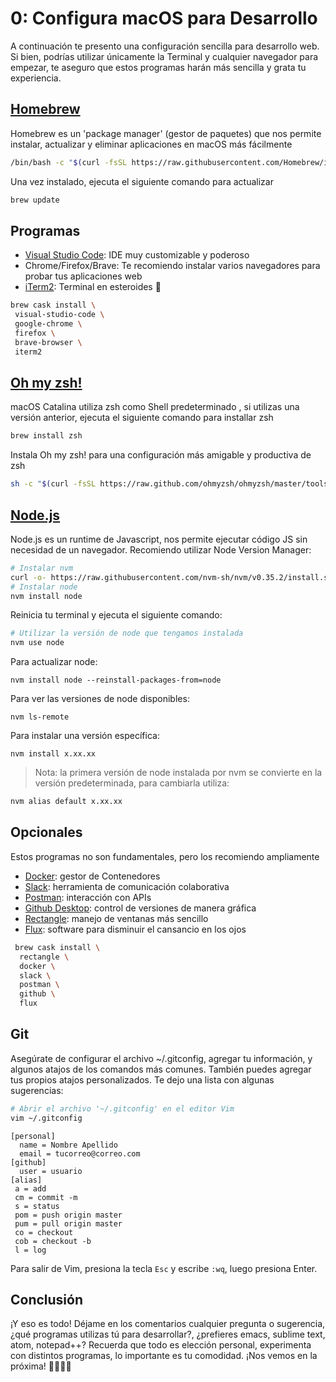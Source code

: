 # 0: Configura macOS para Desarrollo
A continuación te presento una configuración sencilla para desarrollo web. Si bien, podrías utilizar únicamente la Terminal y cualquier navegador para empezar, te aseguro que estos programas harán más sencilla y grata tu experiencia. 
## [Homebrew](https://brew.sh)
Homebrew es un 'package manager' (gestor de paquetes) que nos permite instalar, actualizar y eliminar aplicaciones en macOS más fácilmente
```bash
/bin/bash -c "$(curl -fsSL https://raw.githubusercontent.com/Homebrew/install/master/install.sh)"
```
Una vez instalado, ejecuta el siguiente comando para actualizar
```bash
brew update
```
## Programas
- [Visual Studio Code](https://code.visualstudio.com): IDE muy customizable y poderoso
- Chrome/Firefox/Brave: Te recomiendo instalar varios navegadores para probar tus aplicaciones web
- [iTerm2](https://www.iterm2.com): Terminal en esteroides 🦾
```bash
brew cask install \
 visual-studio-code \
 google-chrome \
 firefox \
 brave-browser \
 iterm2
```
## [Oh my zsh!](https://ohmyz.sh)
macOS Catalina utiliza zsh como Shell predeterminado , si utilizas una versión anterior, ejecuta el siguiente comando para installar zsh
```bash
brew install zsh
```
Instala Oh my zsh! para una configuración más amigable y productiva de zsh 
```bash
sh -c "$(curl -fsSL https://raw.github.com/ohmyzsh/ohmyzsh/master/tools/install.sh)"
```
## [Node.js](https://nodejs.org/)
Node.js es un runtime de Javascript, nos permite ejecutar código JS sin necesidad de un navegador. Recomiendo utilizar Node Version Manager:
```bash
# Instalar nvm
curl -o- https://raw.githubusercontent.com/nvm-sh/nvm/v0.35.2/install.sh | bash
# Instalar node
nvm install node
```
Reinicia tu terminal y ejecuta el siguiente comando:
```bash
# Utilizar la versión de node que tengamos instalada
nvm use node
``` 
Para actualizar node:
```
nvm install node --reinstall-packages-from=node
```
Para ver las versiones de node disponibles:
```
nvm ls-remote
```
Para instalar una versión específica:
```
nvm install x.xx.xx
```
> Nota: la primera versión de node instalada por nvm se convierte en la versión predeterminada, para cambiarla utiliza:
```bash
nvm alias default x.xx.xx
``` 
## Opcionales
Estos programas no son fundamentales, pero los recomiendo ampliamente
- [Docker](https://www.docker.com/products/docker-desktop): gestor de Contenedores
- [Slack](https://slack.com): herramienta de comunicación colaborativa
- [Postman](https://www.postman.com): interacción con APIs 
- [Github Desktop](https://desktop.github.com): control de versiones de manera gráfica
- [Rectangle](https://rectangleapp.com): manejo de ventanas más sencillo
- [Flux](https://justgetflux.com/): software para disminuir el cansancio en los ojos
```bash
 brew cask install \
  rectangle \
  docker \
  slack \
  postman \
  github \
  flux
```
## Git
Asegúrate de configurar el archivo ~/.gitconfig, agregar tu información, y algunos atajos de los comandos más comunes. También puedes agregar tus propios atajos personalizados. Te dejo una lista con algunas sugerencias:
```bash
# Abrir el archivo '~/.gitconfig' en el editor Vim
vim ~/.gitconfig
```

```
[personal]
  name = Nombre Apellido
  email = tucorreo@correo.com
[github]
  user = usuario
[alias]
 a = add
 cm = commit -m
 s = status
 pom = push origin master
 pum = pull origin master
 co = checkout
 cob = checkout -b
 l = log
```
Para salir de Vim, presiona la tecla ```Esc``` y escribe ```:wq```, luego presiona Enter.
## Conclusión
¡Y eso es todo! Déjame en los comentarios cualquier pregunta o sugerencia, ¿qué programas utilizas tú para desarrollar?, ¿prefieres emacs, sublime text, atom, notepad++? Recuerda que todo es elección personal, experimenta con distintos programas, lo importante es tu comodidad.
¡Nos vemos en la próxima! 🌊🏄🏽‍♂️ 
